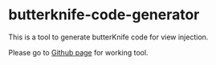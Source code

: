 # butterknife-code-generator

This is a tool to generate butterKnife code for view injection.

Please go to <a href="http://hbb20.github.io/butterknife-code-generator/">Github page</a> for working tool.
